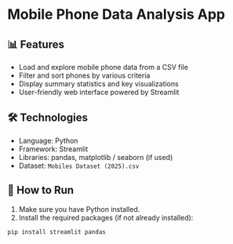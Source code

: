 # Mobile Phone Data Analysis App

## 📊 Features

- Load and explore mobile phone data from a CSV file
- Filter and sort phones by various criteria
- Display summary statistics and key visualizations
- User-friendly web interface powered by Streamlit

## 🛠️ Technologies

- Language: Python
- Framework: Streamlit
- Libraries: pandas, matplotlib / seaborn (if used)
- Dataset: `Mobiles Dataset (2025).csv`

## 🚀 How to Run

1. Make sure you have Python installed.
2. Install the required packages (if not already installed):

```bash
pip install streamlit pandas
